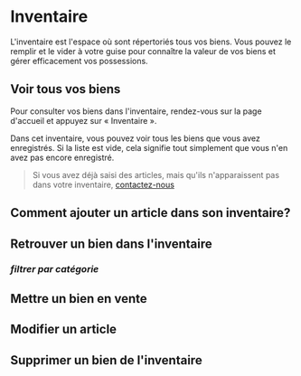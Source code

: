 # Inventaire

L'inventaire est l'espace où sont répertoriés tous vos biens. Vous pouvez le remplir et le vider à votre guise pour connaître la valeur de vos biens et gérer efficacement vos possessions.

## Voir tous vos biens

Pour consulter vos biens dans l'inventaire, rendez-vous sur la page d'accueil et appuyez sur « Inventaire ».

Dans cet inventaire, vous pouvez voir tous les biens que vous avez enregistrés. Si la liste est vide, cela signifie tout simplement que vous n'en avez pas encore enregistré.

> Si vous avez déjà saisi des articles, mais qu'ils n'apparaissent pas dans votre inventaire, [contactez-nous](https://wa.me/+237698778055)

## Comment ajouter un article dans son inventaire?

## Retrouver un bien dans l'inventaire 

### *filtrer par catégorie*

## Mettre un bien en vente

## Modifier un article

## Supprimer un bien de l'inventaire

